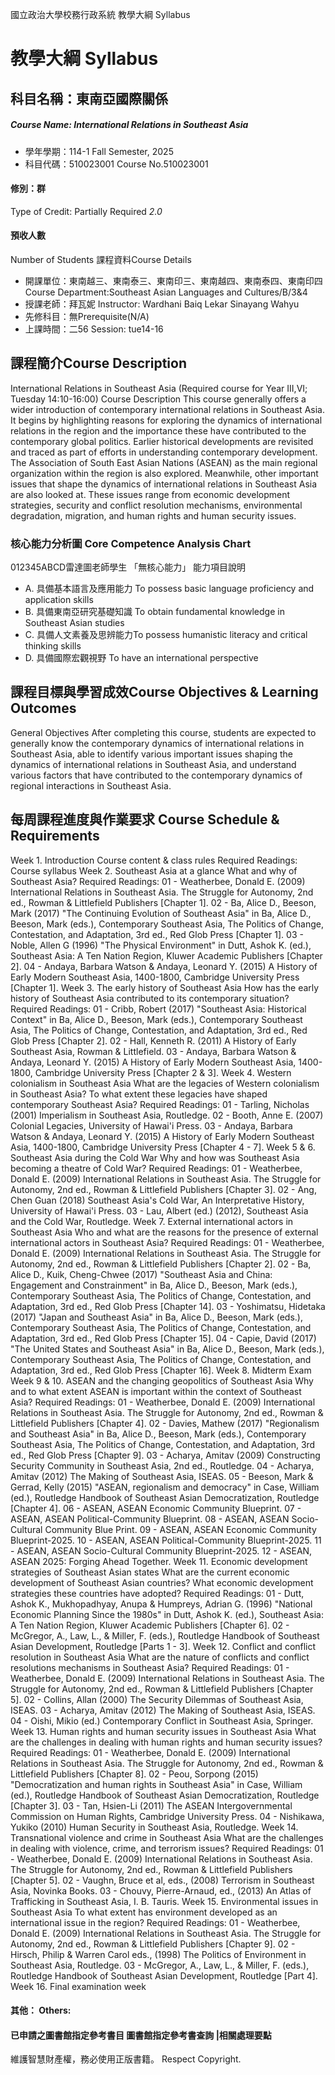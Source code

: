 國立政治大學校務行政系統 教學大綱 Syllabus
# 教學大綱 Syllabus
##  科目名稱：東南亞國際關係
#####  Course Name: International Relations in Southeast Asia
  * 學年學期：114-1 Fall Semester, 2025 
  * 科目代碼：510023001 Course No.510023001
#### 修別：群
Type of Credit: Partially Required 
_2.0_
#### 預收人數
Number of Students
課程資料Course Details
  * 開課單位：東南越三、東南泰三、東南印三、東南越四、東南泰四、東南印四 Course Department:Southeast Asian Languages and Cultures/B/3&4 
  * 授課老師：拜瓦妮 Instructor: Wardhani Baiq Lekar Sinayang Wahyu 
  * 先修科目：無Prerequisite(N/A)
  * 上課時間：二56 Session: tue14-16
##  課程簡介Course Description
International Relations in Southeast Asia
(Required course for Year III,VI; Tuesday 14:10-16:00)
Course Description
This course generally offers a wider introduction of contemporary international relations in Southeast Asia. It begins by highlighting reasons for exploring the dynamics of international relations in the region and the importance these have contributed to the contemporary global politics. Earlier historical developments are revisited and traced as part of efforts in understanding contemporary development. The Association of South East Asian Nations (ASEAN) as the main regional organization within the region is also explored. Meanwhile, other important issues that shape the dynamics of international relations in Southeast Asia are also looked at. These issues range from economic development strategies, security and conflict resolution mechanisms, environmental degradation, migration, and human rights and human security issues.
###  核心能力分析圖 Core Competence Analysis Chart
012345ABCD雷達圖老師學生
「無核心能力」 
能力項目說明
  * A. 具備基本語言及應用能力 To possess basic language proficiency and application skills
  * B. 具備東南亞研究基礎知識 To obtain fundamental knowledge in Southeast Asian studies
  * C. 具備人文素養及思辨能力To possess humanistic literacy and critical thinking skills
  * D. 具備國際宏觀視野 To have an international perspective
##  課程目標與學習成效Course Objectives & Learning Outcomes 
General Objectives
After completing this course, students are expected to generally know the contemporary dynamics of international relations in Southeast Asia, able to identify various important issues shaping the dynamics of international relations in Southeast Asia, and understand various factors that have contributed to the contemporary dynamics of regional interactions in Southeast Asia.
##  每周課程進度與作業要求 Course Schedule & Requirements
Week 1. Introduction
Course content & class rules
Required Readings:
Course syllabus
Week 2. Southeast Asia at a glance
What and why of Southeast Asia?
Required Readings:
01 - Weatherbee, Donald E. (2009) International Relations in Southeast Asia. The Struggle for Autonomy, 2nd ed., Rowman & Littlefield Publishers [Chapter 1].
02 - Ba, Alice D., Beeson, Mark (2017) "The Continuing Evolution of Southeast Asia" in Ba, Alice D., Beeson, Mark (eds.), Contemporary Southeast Asia, The Politics of Change, Contestation, and Adaptation, 3rd ed., Red Glob Press [Chapter 1].
03 - Noble, Allen G (1996) "The Physical Environment" in Dutt, Ashok K. (ed.), Southeast Asia: A Ten Nation Region, Kluwer Academic Publishers [Chapter 2].
04 - Andaya, Barbara Watson & Andaya, Leonard Y. (2015) A History of Early Modern Southeast Asia, 1400-1800, Cambridge University Press [Chapter 1].
Week 3. The early history of Southeast Asia
How has the early history of Southeast Asia contributed to its contemporary situation?
Required Readings:
01 - Cribb, Robert (2017) "Southeast Asia: Historical Context" in Ba, Alice D., Beeson, Mark (eds.), Contemporary Southeast Asia, The Politics of Change, Contestation, and Adaptation, 3rd ed., Red Glob Press [Chapter 2].
02 - Hall, Kenneth R. (2011) A History of Early Southeast Asia, Rowman & Littlefield.
03 - Andaya, Barbara Watson & Andaya, Leonard Y. (2015) A History of Early Modern Southeast Asia, 1400-1800, Cambridge University Press [Chapter 2 & 3].
Week 4. Western colonialism in Southeast Asia
What are the legacies of Western colonialism in Southeast Asia?
To what extent these legacies have shaped contemporary Southeast Asia?
Required Readings:
01 - Tarling, Nicholas (2001) Imperialism in Southeast Asia, Routledge.
02 - Booth, Anne E. (2007) Colonial Legacies, University of Hawai'i Press.
03 - Andaya, Barbara Watson & Andaya, Leonard Y. (2015) A History of Early Modern Southeast Asia, 1400-1800, Cambridge University Press [Chapter 4 - 7].
Week 5 & 6. Southeast Asia during the Cold War
Why and how was Southeast Asia becoming a theatre of Cold War?
Required Readings:
01 - Weatherbee, Donald E. (2009) International Relations in Southeast Asia. The Struggle for Autonomy, 2nd ed., Rowman & Littlefield Publishers [Chapter 3].
02 - Ang, Chen Guan (2018) Southeast Asia's Cold War, An Interpretative History, University of Hawai'i Press.
03 - Lau, Albert (ed.) (2012), Southeast Asia and the Cold War, Routledge.
Week 7. External international actors in Southeast Asia
Who and what are the reasons for the presence of external international actors in Southeast Asia?
Required Readings:
01 - Weatherbee, Donald E. (2009) International Relations in Southeast Asia. The Struggle for Autonomy, 2nd ed., Rowman & Littlefield Publishers [Chapter 2].
02 - Ba, Alice D., Kuik, Cheng-Chwee (2017) "Southeast Asia and China: Engagement and Constrainment" in Ba, Alice D., Beeson, Mark (eds.), Contemporary Southeast Asia, The Politics of Change, Contestation, and Adaptation, 3rd ed., Red Glob Press [Chapter 14].
03 - Yoshimatsu, Hidetaka (2017) "Japan and Southeast Asia" in Ba, Alice D., Beeson, Mark (eds.), Contemporary Southeast Asia, The Politics of Change, Contestation, and Adaptation, 3rd ed., Red Glob Press [Chapter 15].
04 - Capie, David (2017) "The United States and Southeast Asia" in Ba, Alice D., Beeson, Mark (eds.), Contemporary Southeast Asia, The Politics of Change, Contestation, and Adaptation, 3rd ed., Red Glob Press [Chapter 16].
Week 8. Midterm Exam
Week 9 & 10. ASEAN and the changing geopolitics of Southeast Asia
Why and to what extent ASEAN is important within the context of Southeast Asia?
Required Readings:
01 - Weatherbee, Donald E. (2009) International Relations in Southeast Asia. The Struggle for Autonomy, 2nd ed., Rowman & Littlefield Publishers [Chapter 4].
02 - Davies, Mathew (2017) "Regionalism and Southeast Asia" in Ba, Alice D., Beeson, Mark (eds.), Contemporary Southeast Asia, The Politics of Change, Contestation, and Adaptation, 3rd ed., Red Glob Press [Chapter 9].
03 - Acharya, Amitav (2009) Constructing Security Community in Southeast Asia, 2nd ed., Routledge.
04 - Acharya, Amitav (2012) The Making of Southeast Asia, ISEAS.
05 - Beeson, Mark & Gerrad, Kelly (2015) "ASEAN, regionalism and democracy" in Case, William (ed.), Routledge Handbook of Southeast Asian Democratization, Routledge [Chapter 4].
06 - ASEAN, ASEAN Economic Community Blueprint.
07 - ASEAN, ASEAN Political-Community Blueprint.
08 - ASEAN, ASEAN Socio-Cultural Community Blue Print.
09 - ASEAN, ASEAN Economic Community Blueprint-2025.
10 - ASEAN, ASEAN Political-Community Blueprint-2025.
11 - ASEAN, ASEAN Socio-Cultural Community Blueprint-2025.
12 - ASEAN, ASEAN 2025: Forging Ahead Together.
Week 11. Economic development strategies of Southeast Asian states
What are the current economic development of Southeast Asian countries?
What economic development strategies these countries have adopted?
Required Readings:
01 - Dutt, Ashok K., Mukhopadhyay, Anupa & Humpreys, Adrian G. (1996) "National Economic Planning Since the 1980s" in Dutt, Ashok K. (ed.), Southeast Asia: A Ten Nation Region, Kluwer Academic Publishers [Chapter 6].
02 - McGregor, A., Law, L., & Miller, F. (eds.), Routledge Handbook of Southeast Asian Development, Routledge [Parts 1 - 3].
Week 12. Conflict and conflict resolution in Southeast Asia
What are the nature of conflicts and conflict resolutions mechanisms in Southeast Asia?
Required Readings:
01 - Weatherbee, Donald E. (2009) International Relations in Southeast Asia. The Struggle for Autonomy, 2nd ed., Rowman & Littlefield Publishers [Chapter 5].
02 - Collins, Allan (2000) The Security Dilemmas of Southeast Asia, ISEAS.
03 - Acharya, Amitav (2012) The Making of Southeast Asia, ISEAS.
04 - Oishi, Mikio (ed.) Contemporary Conflict in Southeast Asia, Springer.
Week 13. Human rights and human security issues in Southeast Asia
What are the challenges in dealing with human rights and human security issues?
Required Readings:
01 - Weatherbee, Donald E. (2009) International Relations in Southeast Asia. The Struggle for Autonomy, 2nd ed., Rowman & Littlefield Publishers [Chapter 8].
02 - Peou, Sorpong (2015) "Democratization and human rights in Southeast Asia" in Case, William (ed.), Routledge Handbook of Southeast Asian Democratization, Routledge [Chapter 3].
03 - Tan, Hsien-Li (2011) The ASEAN Intergovernmental Commission on Human Rights, Cambridge University Press.
04 - Nishikawa, Yukiko (2010) Human Security in Southeast Asia, Routledge.
Week 14. Transnational violence and crime in Southeast Asia
What are the challenges in dealing with violence, crime, and terrorism issues?
Required Readings:
01 - Weatherbee, Donald E. (2009) International Relations in Southeast Asia. The Struggle for Autonomy, 2nd ed., Rowman & Littlefield Publishers [Chapter 5].
02 - Vaughn, Bruce et al, eds., (2008) Terrorism in Southeast Asia, Novinka Books.
03 - Chouvy, Pierre-Arnaud, ed., (2013) An Atlas of Trafficking in Southeast Asia, I. B. Tauris.
Week 15. Environmental issues in Southeast Asia
To what extent has environment developed as an international issue in the region?
Required Readings:
01 - Weatherbee, Donald E. (2009) International Relations in Southeast Asia. The Struggle for Autonomy, 2nd ed., Rowman & Littlefield Publishers [Chapter 9].
02 - Hirsch, Philip & Warren Carol eds., (1998) The Politics of Environment in Southeast Asia, Routledge.
03 - McGregor, A., Law, L., & Miller, F. (eds.), Routledge Handbook of Southeast Asian Development, Routledge [Part 4].
Week 16. Final examination week
####  其他： Others:
####  已申請之圖書館指定參考書目  圖書館指定參考書查詢 |相關處理要點
維護智慧財產權，務必使用正版書籍。 Respect Copyright.